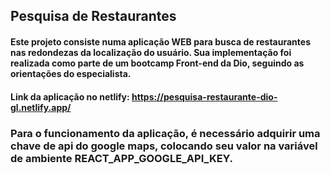 ## Pesquisa de Restaurantes

#### Este projeto consiste numa aplicação WEB para busca de restaurantes nas redondezas da localização do usuário. Sua implementação foi realizada como parte de um bootcamp Front-end da Dio, seguindo as orientações do especialista.

#### Link da aplicação no netlify: https://pesquisa-restaurante-dio-gl.netlify.app/

### Para o funcionamento da aplicação, é necessário adquirir uma chave de api do google maps, colocando seu valor na variável de ambiente REACT_APP_GOOGLE_API_KEY.
